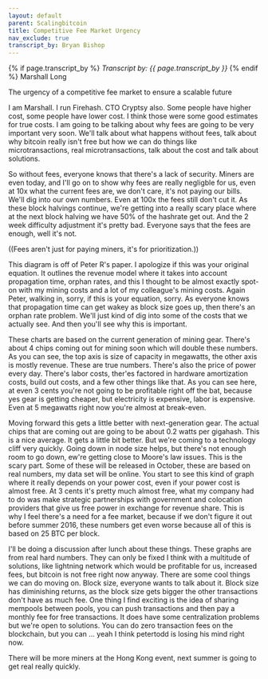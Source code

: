 ```yaml
---
layout: default
parent: Scalingbitcoin
title: Competitive Fee Market Urgency
nav_exclude: true
transcript_by: Bryan Bishop
---
```


{% if page.transcript_by %} <i>Transcript by:
{{ page.transcript_by }}</i> {% endif %} Marshall Long

The urgency of a competitive fee market to ensure a scalable future

I am Marshall. I run Firehash. CTO Cryptsy also. Some people have higher
cost, some people have lower cost. I think those were some good
estimates for true costs. I am going to be talking about why fees are
going to be very important very soon. We'll talk about what happens
without fees, talk about why bitcoin really isn't free but how we can do
things like microtransactions, real microtransactions, talk about the
cost and talk about solutions.

So without fees, everyone knows that there's a lack of security. Miners
are even today, and I'll go on to show why fees are really negligble for
us, even at 10x what the current fees are, we don't care, it's not
paying our bills. We'll dig into our own numbers. Even at 100x the fees
still don't cut it. As these block halvings continue, we're getting into
a really scary place where at the next block halving we have 50% of the
hashrate get out. And the 2 week difficulty adjustment it's pretty bad.
Everyone says that the fees are enough, well it's not.

((Fees aren't just for paying miners, it's for prioritization.))

This diagram is off of Peter R's paper. I apologize if this was your
original equation. It outlines the revenue model where it takes into
account propagation time, orphan rates, and this I thought to be almost
exactly spot-on with my mining costs and a lot of my colleague's mining
costs. Again Peter, walking in, sorry, if this is your equation, sorry.
As everyone knows that propagation time can get wakey as block size goes
up, then there's an orphan rate problem. We'll just kind of dig into
some of the costs that we actually see. And then you'll see why this is
important.

These charts are based on the current generation of mining gear. There's
about 4 chips coming out for mining soon which will double these
numbers. As you can see, the top axis is size of capacity in megawatts,
the other axis is mostly revenue. These are true numbers. There's also
the price of power every day. There's labor costs, ther'es factored in
hardware amortization costs, build out costs, and a few other things
like that. As you can see here, at even 3 cents you're not going to be
profitable right off the bat, because yes gear is getting cheaper, but
electricity is expensive, labor is expensive. Even at 5 megawatts right
now you're almost at break-even.

Moving forward this gets a little better with next-generation gear. The
actual chips that are coming out are going to be about 0.2 watts per
gigahash. This is a nice average. It gets a little bit better. But we're
coming to a technology cliff very quickly. Going down in node size
helps, but there's not enough room to go down, ew're getting close to
Moore's law issues. This is the scary part. Some of these will be
released in October, these are based on real numbers, my data set will
be online. You start to see this kind of graph where it really depends
on your power cost, even if your power cost is almost free. At 3 cents
it's pretty much almost free, what my company had to do was make
strategic partnerships with government and colocation providers that
give us free power in exchange for revenue share. This is why I feel
there's a need for a fee market, because if we don't figure it out
before summer 2016, these numbers get even worse because all of this is
based on 25 BTC per block.

I'll be doing a discussion after lunch about these things. These graphs
are from real hard numbers. They can only be fixed I think with a
multitude of solutions, like lightning network which would be profitable
for us, increased fees, but bitcoin is not free right now anyway. There
are some cool things we can do moving on. Block size, everyone wants to
talk about it. Block size has diminishing returns, as the block size
gets bigger the other transactions don't have as much fee. One thing I
find exciting is the idea of sharing mempools between pools, you can
push transactions and then pay a monthly fee for free transactions. It
does have some centralization problems but we're open to solutions. You
can do zero transaction fees on the blockchain, but you can ... yeah I
think petertodd is losing his mind right now.

There will be more miners at the Hong Kong event, next summer is going
to get real really quickly.
